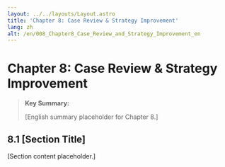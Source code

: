 ```yaml
---
layout: ../../layouts/Layout.astro
title: 'Chapter 8: Case Review & Strategy Improvement'
lang: zh
alt: /en/008_Chapter8_Case_Review_and_Strategy_Improvement_en
---
```


# Chapter 8: Case Review & Strategy Improvement

> **Key Summary:**
> 
> [English summary placeholder for Chapter 8.]

## 8.1 [Section Title]

[Section content placeholder.] 
